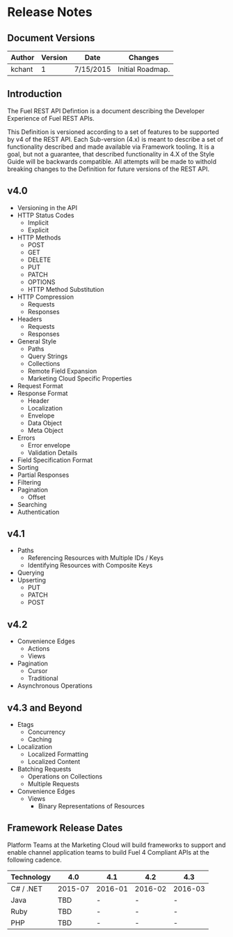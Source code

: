 # Release Notes

## Document Versions

| Author | Version | Date      | Changes                                    | 
|--------|---------|-----------|--------------------------------------------|
| kchant | 1       | 7/15/2015 | Initial Roadmap.                           |

## Introduction

The Fuel REST API Defintion is a document describing the Developer Experience
of Fuel REST APIs.  

This Definition is versioned according to a set of features to be supported by
v4 of the REST API.  Each Sub-version (4.x) is meant to describe a set of
functionality described and made available via Framework tooling. It is a goal,
but not a guarantee, that described functionality in 4.X of the Style Guide
will be backwards compatible.  All attempts will be made to withold breaking
changes to the Definition for future versions of the REST API.

## v4.0
* Versioning in the API
* HTTP Status Codes
    * Implicit
    * Explicit
* HTTP Methods
    * POST
    * GET
    * DELETE
    * PUT
    * PATCH
    * OPTIONS
    * HTTP Method Substitution
* HTTP Compression
    * Requests
    * Responses
* Headers
    * Requests
    * Responses
* General Style
    * Paths
    * Query Strings
    * Collections
    * Remote Field Expansion
    * Marketing Cloud Specific Properties
* Request Format
* Response Format
    * Header
    * Localization
    * Envelope
	* Data Object
	* Meta Object
* Errors
    * Error envelope
    * Validation Details
* Field Specification Format
* Sorting
* Partial Responses
* Filtering
* Pagination
    * Offset
* Searching
* Authentication

##  v4.1 
* Paths
    * Referencing Resources with Multiple IDs / Keys
    * Identifying Resources with Composite Keys
* Querying
* Upserting
    * PUT
    * PATCH
    * POST

##  v4.2
* Convenience Edges
    * Actions
    * Views
* Pagination
    * Cursor
    * Traditional
* Asynchronous Operations

##  v4.3 and Beyond
* Etags
    * Concurrency
    * Caching
* Localization 
    * Localized Formatting
    * Localized Content
* Batching Requests
    * Operations on Collections
    * Multiple Requests
* Convenience Edges
    * Views
        * Binary Representations of Resources

## Framework Release Dates
Platform Teams at the Marketing Cloud will build frameworks
to support and enable channel application teams to build 
Fuel 4 Compliant APIs at the following cadence.

| Technology | 4.0     | 4.1     | 4.2     | 4.3     |
|------------|---------|---------|---------|---------|
| C# / .NET  | 2015-07 | 2016-01 | 2016-02 | 2016-03 |
| Java       | TBD     | -       | -       | -       |
| Ruby       | TBD     | -       | -       | -       |
| PHP        | TBD     | -       | -       | -       |
